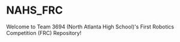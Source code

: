 # NAHS_FRC
Welcome to Team 3694 (North Atlanta High School)'s First Robotics Competition (FRC) Repository! 
